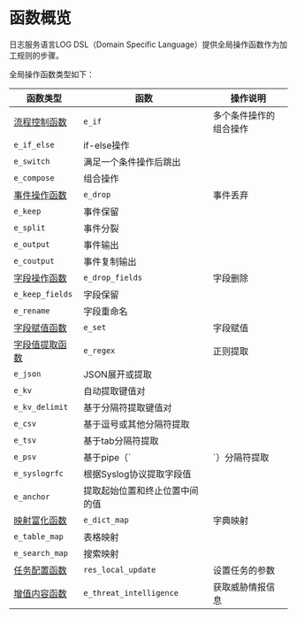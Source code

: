 # 函数概览

日志服务语言LOG DSL（Domain Specific Language）提供全局操作函数作为加工规则的步骤。

全局操作函数类型如下：

|函数类型|函数|操作说明|
|----|--|----|
|[流程控制函数](/intl.zh-CN/数据加工/数据加工语法/全局操作函数/流程控制函数.md)|`e_if`|多个条件操作的组合操作|
|`e_if_else`|if-else操作|
|`e_switch`|满足一个条件操作后跳出|
|`e_compose`|组合操作|
|[事件操作函数](/intl.zh-CN/数据加工/数据加工语法/全局操作函数/事件操作函数.md)|`e_drop`|事件丢弃|
|`e_keep`|事件保留|
|`e_split`|事件分裂|
|`e_output`|事件输出|
|`e_coutput`|事件复制输出|
|[字段操作函数](/intl.zh-CN/数据加工/数据加工语法/全局操作函数/字段操作函数.md)|`e_drop_fields`|字段删除|
|`e_keep_fields`|字段保留|
|`e_rename`|字段重命名|
|[字段赋值函数](/intl.zh-CN/数据加工/数据加工语法/全局操作函数/字段赋值函数.md)|`e_set`|字段赋值|
|[字段值提取函数](/intl.zh-CN/数据加工/数据加工语法/全局操作函数/字段值提取函数.md)|`e_regex`|正则提取|
|`e_json`|JSON展开或提取|
|`e_kv`|自动提取键值对|
|`e_kv_delimit`|基于分隔符提取键值对|
|`e_csv`|基于逗号或其他分隔符提取|
|`e_tsv`|基于tab分隔符提取|
|`e_psv`|基于pipe（`|`）分隔符提取|
|`e_syslogrfc`|根据Syslog协议提取字段值|
|`e_anchor`|提取起始位置和终止位置中间的值|
|[映射富化函数](/intl.zh-CN/数据加工/数据加工语法/全局操作函数/映射富化函数.md)|`e_dict_map`|字典映射|
|`e_table_map`|表格映射|
|`e_search_map`|搜索映射|
|[任务配置函数](/intl.zh-CN/数据加工/数据加工语法/全局操作函数/任务配置函数.md)|`res_local_update`|设置任务的参数|
|[增值内容函数]()|`e_threat_intelligence`|获取威胁情报信息|

